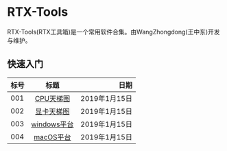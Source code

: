 # RTX-Tools

  RTX-Tools(RTX工具箱)是一个常用软件合集。由WangZhongdong(王中东)开发与维护。


## 快速入门
标号|标题|日期
---|:--:|---:
001|[CPU天梯图](http://imgsrc.baidu.com/forum/pic/item/b7f17a8b4710b9123241837acefdfc0390452296.jpg)|2019年1月15日
002|[显卡天梯图](http://imgsrc.baidu.com/forum/pic/item/b7f17a8b4710b9123241837acefdfc0390452296.jpg)|2019年1月15日
003|[windows平台](https://github.com/Rtx8080Ti/RTX-Tools/blob/master/win/win.md)|2019年1月15日
004|[macOS平台](https://github.com/Rtx8080Ti/RTX-Tools/blob/master/macOS/macOS.md)|2019年1月15日
